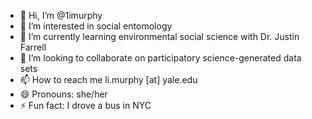 - 👋 Hi, I’m @1imurphy
- 👀 I’m interested in social entomology
- 🌱 I’m currently learning environmental social science with Dr. Justin Farrell
- 💞️ I’m looking to collaborate on participatory science-generated data sets
- 📫 How to reach me li.murphy [at] yale.edu
- 😄 Pronouns: she/her
- ⚡ Fun fact: I drove a bus in NYC 

<!---
1imurphy/1imurphy is a ✨ special ✨ repository because its `README.md` (this file) appears on your GitHub profile.
You can click the Preview link to take a look at your changes.
--->

